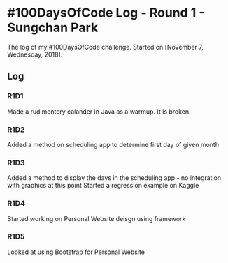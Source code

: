 # #100DaysOfCode Log - Round 1 - Sungchan Park

The log of my #100DaysOfCode challenge. Started on [November 7, Wednesday, 2018].

## Log

### R1D1 
Made a rudimentery calander in Java as a warmup.
It is broken.

### R1D2
Added a method on scheduling app to determine first day of given month

### R1D3
Added a method to display the days in the scheduling app - no integration with graphics at this point
Started a regression example on Kaggle

### R1D4
Started working on Personal Website deisgn using framework

### R1D5
Looked at using Bootstrap for Personal Website
